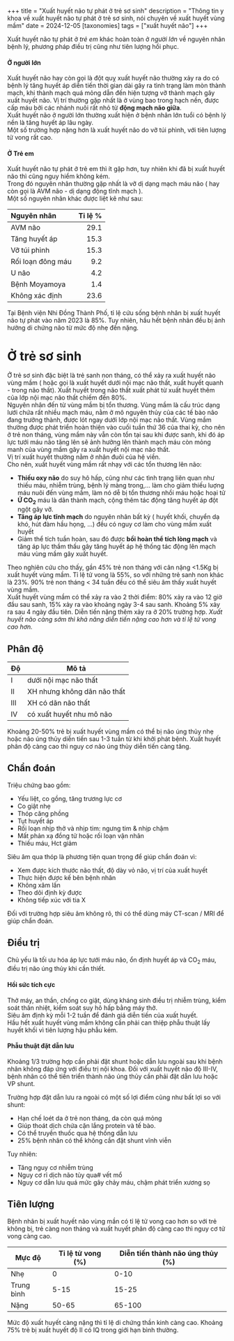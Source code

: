 +++
title = "Xuất huyết não tự phát ở trẻ sơ sinh" 
description = "Thông tin y khoa về xuất huyết não tự phát ở trẻ sơ sinh, nói chuyên về xuất huyết vùng mầm"
date = 2024-12-05
[taxonomies]
    tags = ["xuất huyết não"]
+++

Xuất huyết não tự phát ở *trẻ em* khác hoàn toàn ở *người lớn* về nguyên nhân bệnh lý, phương pháp điều trị cũng như tiên lượng hồi phục.
#### Ở người lớn
Xuất huyết não hay còn gọi là đột quỵ xuất huyết não thường xảy ra do có bệnh lý tăng huyết áp diễn tiến thời gian dài gây ra tình trạng làm mòn thành mạch, khi thành mạch quá mỏng dẫn đến hiện tượng vỡ thành mạch gây xuất huyết não. Vị trí thường gặp nhất là ở vùng bao trong hạch nền, được cấp máu bởi các nhánh nuôi rất nhỏ từ **động mạch não giữa**.  
Xuất huyết não ở người lớn thường xuất hiện ở bệnh nhân lớn tuổi có bệnh lý nền là tăng huyết áp lâu ngày.  
Một số trường hợp nặng hơn là xuất huyết não do vỡ túi phình, với tiên lượng tử vong rất cao.  

#### Ở Trẻ em
Xuất huyết não tự phát ở trẻ em thì ít gặp hơn, tuy nhiên khi đã bị xuất huyết não thì cũng nguy hiểm không kém.  
Trong đó nguyên nhân thường gặp nhất là vỡ dị dạng mạch máu não ( hay còn gọi là AVM não - dị dạng động tĩnh mạch ).  
Một số nguyên nhân khác được liệt kê như sau:

|Nguyên nhân| Tỉ lệ %|
|:-| -:|
|AVM não| 29.1|
|Tăng huyết áp| 15.3|
|Vỡ túi phình| 15.3|
|Rối loạn đông máu| 9.2|
|U não| 4.2|
|Bệnh Moyamoya| 1.4|
|Không xác định| 23.6|

Tại Bệnh viện Nhi Đồng Thành Phố, tỉ lệ cứu sống bệnh nhân bị xuất huyết não tự phát vào năm 2023 là 85%. Tuy nhiên, hầu hết bệnh nhân đều bị ảnh hưởng di chứng não từ mức độ nhẹ đến nặng.  

# Ở trẻ sơ sinh
Ở trẻ sơ sinh đặc biệt là trẻ sanh non tháng, có thể xảy ra xuất huyết não vùng mầm ( hoặc gọi là xuất huyết dưới nội mạc não thất, xuất huyết quanh - trong não thất). Xuất huyết trong não thất xuất phát từ xuất huyết thêm của lớp nội mạc não thất chiếm đến 80%.  
Nguyên nhân đến từ vùng mầm bị tổn thương. Vùng mầm là cấu trúc dạng lưới chứa rất nhiều mạch máu, nằm ở mô nguyên thủy của các tế bào não đang trưởng thành, được lót ngay dưới lớp nội mạc não thất. Vùng mầm thường được phát triển hoàn thiện vào cuối tuần thứ 36 của thai kỳ, cho nên ở trẻ non tháng, vùng mầm này vẫn còn tồn tại sau khi được sanh, khi đó áp lực tưới máu não tăng lên sẽ ảnh hưởng lên thành mạch máu còn mỏng manh của vùng mầm gây ra xuất huyết nội mạc não thất.  
Vị trí xuất huyết thường nằm ở nhân đuôi của hệ viền.  
Cho nên, xuất huyết vùng mầm rất nhạy với các tổn thương lên não:
- **Thiếu oxy não** do suy hô hấp, cũng như các tình trạng liên quan như thiếu máu, nhiễm trùng, bệnh lý màng trong,... làm cho giảm thiếu luợng máu nuôi đến vùng mầm, làm nó dễ bị tổn thương nhồi máu hoặc hoại tử
- **Ứ CO<sub>2</sub>** máu là dãn thành mạch, cộng thêm tác động tăng huyết áp đột ngột gây vỡ.
- **Tăng áp lực tĩnh mạch** do nguyên nhân bất kỳ ( huyết khối, chuyển dạ khó, hút đàm hầu họng, ...) đều có nguy cơ làm cho vùng mầm xuất huyết
- Giảm thể tích tuần hoàn, sau đó được **bồi hoàn thể tích lòng mạch** và tăng áp lực thầm thấu gây tăng huyết áp hệ thống tác động lên mạch máu vùng mầm gây xuất huyết.

Theo nghiên cứu cho thấy, gần 45% trẻ non tháng với cân nặng <1.5Kg bị xuất huyết vùng mầm. Tỉ lệ tử vong là 55%, so với những trẻ sanh non khác là 23%. 90% trẻ non tháng < 34 tuần đều có thể siêu âm thấy xuất huyết vùng mầm.  
Xuất huyết vùng mầm có thể xảy ra vào 2 thời điểm: 80% xảy ra vào 12 giờ đầu sau sanh, 15% xảy ra vào khoảng ngày 3-4 sau sanh. Khoảng 5% xảy ra sau 4 ngày đầu tiên. Diễn tiến nặng thêm xảy ra ở 20% trường hợp. *Xuất huyết não càng sớm thì khả năng diễn tiến nặng cao hơn và tỉ lệ tử vong cao hơn.*  

## Phân độ
|Độ| Mô tả|
|-|-|
|I|dưới nội mạc não thất| 
|II|XH nhưng không dãn não thất| 
|III| XH có dãn não thất | 
|IV|có xuất huyết nhu mô não| 

Khoảng 20-50% trẻ bị xuất huyết vùng mầm có thể bị não úng thủy nhẹ hoặc não úng thủy diễn tiến sau 1-3 tuần từ khi khởi phát bệnh. Xuất huyết phân độ càng cao thì nguy cơ não úng thủy diễn tiến càng tăng.

## Chẩn đoán
Triệu chứng bao gồm:
- Yếu liệt, co gồng, tăng trương lực cơ
- Co giật nhẹ
- Thóp căng phồng
- Tụt huyết áp
- Rối loạn nhịp thở và nhịp tim: ngưng tim & nhịp chậm
- Mất phản xạ đồng tử hoặc rối loạn vận nhãn
- Thiếu máu, Hct giảm

Siêu âm qua thóp là phương tiện quan trọng để giúp chẩn đoán vì:
- Xem được kích thước não thất, độ dày vỏ não, vị trí của xuất huyết
- Thực hiện được kế bên bệnh nhân
- Không xâm lấn
- Theo dõi định kỳ được
- Không tiếp xúc với tia X

Đối với trường hợp siêu âm không rõ, thì có thể dùng máy CT-scan / MRI để giúp chẩn đoán.

## Điều trị
Chủ yếu là tối ưu hóa áp lực tưới máu não, ổn định huyết áp và CO<sub>2</sub> máu, điều trị não úng thủy khi cần thiết.

#### Hồi sức tích cực
Thở máy, an thần, chống co giật, dùng kháng sinh điều trị nhiễm trùng, kiểm soát thân nhiệt, kiểm soát suy hô hấp bằng máy thở.  
Siêu âm định kỳ mỗi 1-2 tuần để đánh giá diễn tiến của xuất huyết.  
Hầu hết xuất huyết vùng mầm không cần phải can thiệp phẫu thuật lấy huyết khối vì tiên lượng hậu phẫu kém.  

#### Phẫu thuật đặt dẫn lưu
Khoảng 1/3 trường hợp cần phải đặt shunt hoặc dẫn lưu ngoài sau khi bệnh nhân không đáp ứng với điều trị nội khoa. Đối với xuất huyết não độ III-IV, bệnh nhân có thể tiến triển thành não úng thủy cần phải đặt dẫn lưu hoặc VP shunt.  

Trường hợp đặt dẫn lưu ra ngoài có một số lợi điểm cũng như bất lợi so với shunt:
- Hạn chế loét da ở trẻ non tháng, da còn quá mỏng
- Giúp thoát dịch chứa cặn lắng protein và tế bào.
- Có thể truyền thuốc qua hệ thống dẫn lưu
- 25% bệnh nhân có thể không cần đặt shunt vĩnh viễn

Tuy nhiên:
- Tăng nguy cơ nhiễm trùng
- Nguy cơ rỉ dịch não tủy qua# vết mổ
- Nguy cơ dẫn lưu quá mức gây chảy máu, chậm phát triển xương sọ

## Tiên lượng
Bệnh nhân bị xuất huyết não vùng mần có tỉ lệ tử vong cao hơn so với trẻ không bị, trẻ càng non tháng và xuất huyết phân độ càng cao thì nguy cơ tử vong càng cao.

|Mực độ| Tỉ lệ tử vong (%)| Diễn tiến thành não úng thủy (%)|
|-|-|-|
|Nhẹ| 0| 0-10|
|Trung bình |5-15| 15-25|
|Nặng|50-65|65-100|

Mức độ xuất huyết càng nặng thì tỉ lệ di chứng thần kinh càng cao. Khoảng 75% trẻ bị xuất huyết độ II có IQ trong giới hạn bình thường.

